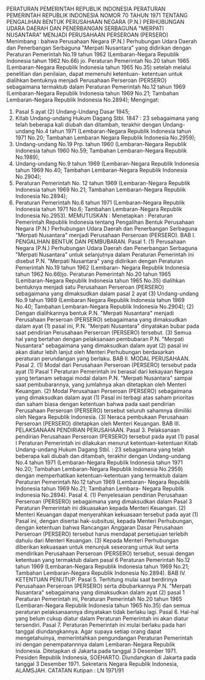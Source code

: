  PERATURAN PEMERINTAH REPUBLIK INDONESIA PERATURAN PEMERINTAH REPUBLIK INDONESIA NOMOR 70 TAHUN 1971 TENTANG PENGALIHAN BENTUK PERUSAHAAN NEGARA (P.N.) PERHUBUNGAN UDARA DAERAH DAN PENERBANGAN SERBAGUNA "MERPATI NUSANTARA" MENJADI PERUSAHAAN PERSEROAN (PERSERO)
Menimbang :
 bahwa Perusahaan Negara (P.N.) Perhubungan Udara Daerah dan Penerbangan Serbaguna "Merpati Nusantara" yang didirikan dengan Peraturan Pemerintah No.19 tahun 1962 (Lembaran-Negara Republik Indonesia tahun 1962 No.66) jo. Peraturan Pemerintah No.20 tahun 1965 (Lembaran-Negara Republik Indonesia tahun 1965 No.35) setelah melalui penelitian dan penilaian, dapat memenuhi ketentuan- ketentuan untuk dialihkan bentuknya menjadi Perusahaan Perseroan (PERSERO) sebagaimana termaktub dalam Peraturan Pemerintah No.12 tahun 1969 (Lembaran-Negara Republik Indonesia tahun 1969 No.21; Tambahan Lembaran-Negara Republik Indonesia No.2894);
Mengingat:

1. Pasal 5 ayat (2) Undang-Undang Dasar 1945;
2. Kitab Undang-undang Hukum Dagang Stbl. 1847 : 23 sebagaimana yang telah beberapa kali diubah dan ditambah, terakhir dengan Undang-undang No.4 tahun 1971 (Lembaran-Negara Republik Indonesia tahun 1971 No.20; Tambahan Lembaran Negara Republik Indonesia No.2959);
3. Undang-undang No.19 Prp. tahun 1960 (Lembaran-Negara Republik Indonesia tahun 1960 No.59; Tambahan Lembaran-Negara Republik No.1989);
4. Undang-undang No.9 tahun 1969 (Lembaran-Negara Republik Indonesia tahun 1969 No.40; Tambahan Lembaran-Negara Republik Indonesia No.2904);
5. Peraturan Pemerintah No. 12 tahun 1969 (Lembaran-Negara Republik Indonesia tahun 1969 No.21; Tambahan Lembaran-Negara Republik Indonesia No.2894);
6. Peraturan Pemerintah No.6 tahun 1971 (Lembaran-Negara Republik Indonesia tahun 1971 No.6; Tambahan Lembaran-Negara Republik Indonesia No.2953).
MEMUTUSKAN :
 Menetapkan : Peraturan Pemerintah Republik Indonesia tentang Pengalihan Bentuk Perusahaan Negara (P.N.) Perhubungan Udara Daerah dan Penerbangan Serbaguna "Merpati Nusantara" menjadi Perusahaan Perseroan (PERSERO). BAB I. PENGALIHAN BENTUK DAN PEMBUBARAN. Pasal 1.
(1) Perusahaan Negara (P.N.) Perhubungan Udara Daerah dan Penerbangan Serbaguna "Merpati Nusantara" untuk selanjutnya dalam Peraturan Pemerintah ini disebut P.N. "Merpati Nusantara" yang didirikan dengan Peraturan Pemerintah No.19 tahun 1962 (Lembaran- Negara Republik Indonesia tahun 1962 No.66)jo. Peraturan Pemerintah No.20 tahun 1965 (Lembaran-Negara Republik Indonesia tahun 1965 No.35) dialihkan bentuknya menjadi satu Perusahaan Perseroan (PERSERO) sebagaimana yang dimaksudkan dalam pasal 2 ayat (3) Undang-undang No.9 tahun 1969 (Lembaran Negara Republik Indonesia tahun 1969 No.40; Tambahan Lembaran-Negara Republik Indonesia No.2904);
(2) Dengan dialihkannya bentuk P.N. "Merpati Nusantara" menjadi Perusahaan Perseroan (PERSERO) sebagaimana yang dimaksudkan dalam ayat (1) pasal ini, P.N. "Merpati Nusantara" dinyatakan bubar pada saat pendirian Perusahaan Perseroan (PERSERO) tersebut. (3) Semua hal yang bertahan dengan pelaksanaan pembubaran P.N. "Merpati Nusantara" sebagaimana yang dimaksudkan dalam ayat (2) pasal ini akan diatur lebih lanjut oleh Menteri Perhubungan berdasarkan peraturan perundangan yang berlaku. BAB II. MODAL PERUSAHAAN. Pasal 2.
(1) Modal dari Perusahaan Perseroan (PERSERO) tersebut pada ayat (1) Pasal 1 Peraturan Pemerintah ini berasal dari kekayaan Negara yang tertanam sebagai modal dalam P.N. "Merpati Nusantara" sampai saat pembubarannya, yang jumlahnya akan ditetapkan oleh Menteri Keuangan. (2) Modal Perusahaan Perseroan (PERSERO) sebagaimana yang dimaksudkan dalam ayat (1) Pasal ini terbagi atas saham prioritas dan saham biasa dengan ketentuan bahwa pada saat pendirian Perusahaan Perseroan (PERSERO) tersebut seluruh sahamnya dimiliki oleh Negara Republik Indonesia. (3) Neraca pembukaan Perusahaan Perseroan (PERSERO) ditetapkan oleh Menteri Keuangan. BAB III. PELAKSANAAN PENDIRIAN PERUSAHAAN. Pasal 3. Pelaksanaan pendirian Perusahaan Perseroan (PERSERO) tersebut pada ayat (1) pasal I Peraturan Pemerintah ini dilakukan menurut ketentuan-ketentuan Kitab Undang-undang Hukum Dagang Stbl. : 23 sebagaimana yang telah beberapa kali diubah dan ditambah, terakhir dengan Undang-undang No.4 tahun 1971 (Lembaran-Negara Republik Indonesia tahun 1971 No.20; Tambahan Lembaran-Negara Republik Indonesia No.2959) dengan memperhatikan ketentuan-ketentuan yang termaktub dalam Peraturan Pemerintah No.12 tahun 1969 (Lembaran- Negara Republik Indonesia tahun 1969 No.21; Tambahan Lembara- Negara Republik Indonesia No.2894). Pasal 4.
(1) Penyelesaian pendirian Perusahaan Perseroan (PERSERO) sebagaimana yang dimaksudkan dalam Pasal 3 Peraturan Pemerintah ini dikuasakan kepada Menteri Keuangan. (2) Menteri Keuangan dapat menyerahkan kekuasaan tersebut pada ayat (1) Pasal ini, dengan disertai hak-subsitusi, kepada Menteri Perhubungan, dengan ketentuan bahwa Rancangan Anggaran Dasar Perusahaan Perseroan (PERSERO) tersebut harus mendapat persetujuan terlebih dahulu dari Menteri Keuangan. (3) Kepada Menteri Perhubungan diberikan kekuasaan untuk menunjuk seseorang untuk ikut serta mendirikan Perusahaan Perseroan (PERSERO) tersebut, sesuai dengan ketentuan yang termaktub dalam pasal 6 Peraturan Pemerintah No.12 tahun 1969 (Lembaran-Negara Republik Indonesia tahun 1969 No.21; Tambahan Lembaran-Negara Republik Indonesia No.2894). BAB IV. KETENTUAN PENUTUP. Pasal 5. Terhitung mulai saat berdirinya Perusahaan Perseroan (PERSERO) serta dibubarkannya P.N. "Merpati Nusantara" sebagaimana yang dimaksudkan dalam ayat (2) pasal 1 Peraturan Pemerintah ini, Peraturan Pemerintah No.20 tahun 1965 (Lembaran-Negara Republik Indonesia tahun 1965 No.35) dan semua peraturan pelaksanaannya dinyatakan tidak berlaku lagi. Pasal 6. Hal-hal yang belum cukup diatur dalam Peraturan Pemerintah ini akan diatur tersendiri. Pasal 7. Peraturan Pemerintah ini mulai berlaku pada hari tanggal diundangkannya. Agar supaya setiap orang dapat mengetahuinya, memerintahkan pengundangan Peraturan Pemerintah ini dengan penempatannnya dalam Lembaran-Negara Republik Indonesia. Ditetapkan di Jakarta pada tanggal 3 Desember 1971. Presiden Republik Indonesia, SOEHARTO. Diundangkan di Jakarta pada tanggal 3 Desember 1971. Sekretaris Negara Republik Indonesia, ALAMSJAH. CATATAN Kutipan : LN 1971/91